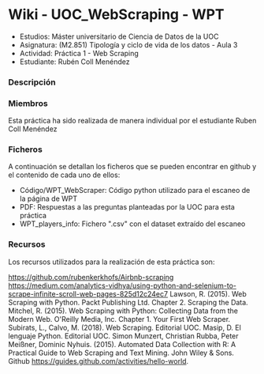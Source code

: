 # Wiki - UOC_WebScraping - WPT

- Estudios: Máster universitario de Ciencia de Datos de la UOC
- Asignatura: (M2.851) Tipología y ciclo de vida de los datos - Aula 3
- Actividad: Práctica 1 - Web Scraping
- Estudiante: Rubén Coll Menéndez

### Descripción



### Miembros

Esta práctica ha sido realizada de manera individual por el estudiante Ruben Coll Menéndez

### Ficheros

A continuación se detallan los ficheros que se pueden encontrar en github y el contenido
de cada uno de ellos:

- Código/WPT_WebScraper: Código python utilizado para el escaneo de la página de WPT
- PDF: Respuestas a las preguntas planteadas por la UOC para esta práctica
- WPT_players_info: Fichero ".csv" con el dataset extraído del escaneo

### Recursos

Los recursos utilizados para la realización de esta práctica son:

https://github.com/rubenkerkhofs/Airbnb-scraping
https://medium.com/analytics-vidhya/using-python-and-selenium-to-scrape-infinite-scroll-web-pages-825d12c24ec7
Lawson, R. (2015). Web Scraping with Python. Packt Publishing Ltd. Chapter 2. Scraping the Data.
Mitchel, R. (2015). Web Scraping with Python: Collecting Data from the Modern Web. O'Reilly Media, Inc. Chapter 1. Your First Web Scraper.
Subirats, L., Calvo, M. (2018). Web Scraping. Editorial UOC.
Masip, D. El lenguaje Python. Editorial UOC.
Simon Munzert, Christian Rubba, Peter Meißner, Dominic Nyhuis. (2015). Automated Data Collection with R: A Practical Guide to Web Scraping and Text Mining. John Wiley & Sons.
Github https://guides.github.com/activities/hello-world. 


